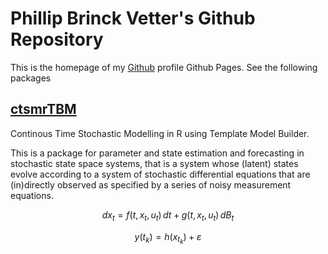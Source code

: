 # Phillip Brinck Vetter's Github Repository

This is the homepage of my [Github](https://github.com/phillipbvetter) profile Github Pages. See the following packages

## [ctsmrTBM](..ctrsmtTMB)

Continous Time Stochastic Modelling in R using Template Model Builder.

This is a package for parameter and state estimation and forecasting in stochastic state space systems, that is a system whose (latent) states evolve according to a system of stochastic differential equations that are (in)directly observed as specified by a series of noisy measurement equations.

```math
dx_{t} = f(t,x_{t},u_{t}) \, dt + g(t,x_{t},u_{t}) \, dB_{t}
```
```math
y(t_{k}) = h(x_{t_k}) + \varepsilon

```

